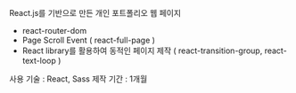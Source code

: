 React.js를 기반으로 만든 개인 포트폴리오 웹 페이지

- react-router-dom
- Page Scroll Event ( react-full-page )
- React library를 활용하여 동적인 페이지 제작 ( react-transition-group, react-text-loop )

사용 기술 : React, Sass
제작 기간 : 1개월
